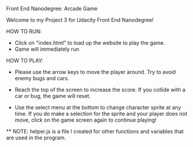 Front End Nanodegree: Arcade Game

Welcome to my Project 3 for Udacity Front End Nanodegree!

HOW TO RUN:
- Click on "index.html" to load up the website to play the game.
- Game will immediately run

HOW TO PLAY:
- Please use the arrow keys to move the player around. Try to avoid
enemy bugs and cars.

- Reach the top of the screen to increase the score.
If you collide with a car or bug, the game will reset.

- Use the select menu at the bottom to change character sprite at any time.
If you do make a selection for the sprite and your player does not move,
click on the game screen again to continue playing!

** NOTE: helper.js is a file I created for other functions and variables
that are used in the program.